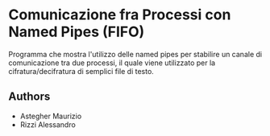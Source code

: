 # Comunicazione fra Processi con Named Pipes (FIFO)

Programma che mostra l'utilizzo delle named pipes per stabilire un canale di comunicazione tra due processi, il quale viene utilizzato per la cifratura/decifratura di semplici file di testo.

## Authors

* Astegher Maurizio
* Rizzi Alessandro
